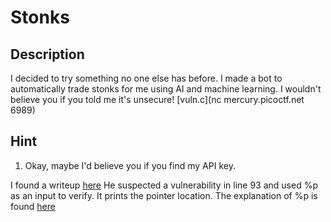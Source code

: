 #   Stonks

##  Description
I decided to try something no one else has before. I made a bot to automatically trade stonks for me using AI and machine learning. I wouldn't believe you if you told me it's unsecure! [vuln.c](nc mercury.picoctf.net 6989)

##  Hint
1.  Okay, maybe I'd believe you if you find my API key.

I found a writeup [here](https://dmfrsecurity.com/2021/04/07/picoctf-2021-stonks-writeup/)
He suspected a vulnerability in line 93 and used %p as an input to verify.  It prints the pointer location.
The explanation of %p is found [here](https://www.tutorialspoint.com/what-is-the-use-of-p-in-printf-in-c)

